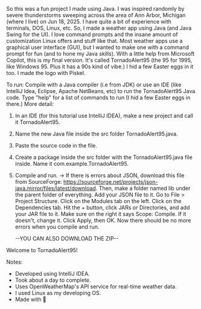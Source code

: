 So this was a fun project I made using Java. I was inspired randomly by severe thunderstorms sweeping across the area of Ann Arbor, Michigan (where I live) on Jun 18, 2025. I have quite a bit of experience with terminals, DOS, Linux, etc. So, I made a weather app using Java (and Java Swing for the UI). I love command prompts and the insane amount of customization Linux offers and stuff like that. Most weather apps use a graphical user interface (GUI), but I wanted to make one with a command prompt for fun (and to hone my Java skills). With a little help from Microsoft Copilot, this is my final version. It's called TornadoAlert95 (the 95 for 1995, like Windows 95. Plus it has a 90s kind of vibe.) I hid a few Easter eggs in it too. I made the logo with Piskel.

To run:
Compile with a Java compiler (i.e from JDK) or use an IDE (like IntelliJ Idea, Eclipse, Apache NetBeans, etc) to run the TornadoAlert95 Java code.
Type "help" for a list of commands to run (I hid a few Easter eggs in there.)
  More detail:
  1. In an IDE (for this tutorial use IntelliJ IDEA), make a new project and call it TornadoAlert95.
  2. Name the new Java file inside the src folder TornadoAlert95.java.
  3. Paste the source code in the file.
  4. Create a package inside the src folder with the TornadoAlert95.java file inside. Name it com.example.TornadoAlert95.
  5. Compile and run. -> If there is errors about JSON, download this file from SourceForge: https://sourceforge.net/projects/json-java.mirror/files/latest/download. Then, make a folder named lib under the parent folder of everything. Add your JSON file to it. Go to File > Project Structure. Click on the Modules tab on the left. Click on the Dependencies tab. Hit the + button, click JARs or Directories, and add your JAR file to it. Make sure on the right it says Scope: Compile. If it doesn't, change it. Click Apply, then OK. Now there should be no more errors when you compile and run.

     --YOU CAN ALSO DOWNLOAD THE ZIP--
     
Welcome to TornadoAlert95!

Notes:
- Developed using IntelliJ IDEA.
- Took about a day to complete.
- Uses OpenWeatherMap's API service for real-time weather data.
- I used Linux as my developing OS.
- Made with 🧡
